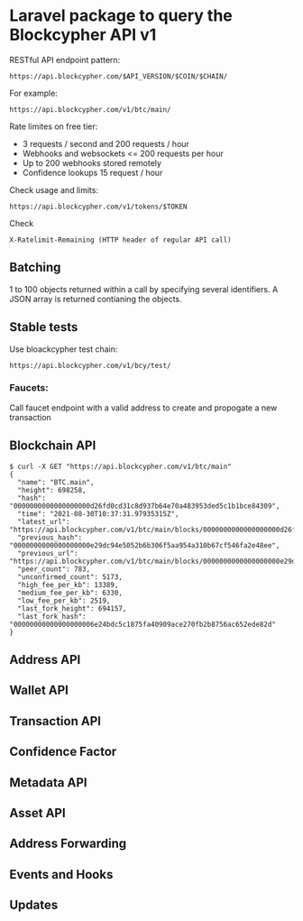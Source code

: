 # Laravel package to query the Blockcypher API v1

RESTful API endpoint pattern: 

```
https://api.blockcypher.com/$API_VERSION/$COIN/$CHAIN/
```

For example: 
```
https://api.blockcypher.com/v1/btc/main/
```
Rate limites on free tier: 
- 3 requests / second and 200 requests / hour
- Webhooks and websockets <= 200 requests  per hour
- Up to 200 webhooks stored remotely 
- Confidence lookups 15 request / hour

Check usage and limits: 
```
https://api.blockcypher.com/v1/tokens/$TOKEN
```

Check
```
X-Ratelimit-Remaining (HTTP header of regular API call) 
```
## Batching

1 to 100 objects returned within a call by specifying several identifiers. A JSON array is returned contianing the objects. 

## Stable tests
Use bloackcypher test chain: 
```
https://api.blockcypher.com/v1/bcy/test/
```

### Faucets: 

Call faucet endpoint with a valid address to create and propogate a new transaction

## Blockchain API

```
$ curl -X GET "https://api.blockcypher.com/v1/btc/main"
{
  "name": "BTC.main",
  "height": 698258,
  "hash": "0000000000000000000d26fd0cd31c8d937b64e70a483953ded5c1b1bce84309",
  "time": "2021-08-30T10:37:31.97935315Z",
  "latest_url": "https://api.blockcypher.com/v1/btc/main/blocks/0000000000000000000d26fd0cd31c8d937b64e70a483953ded5c1b1bce84309",
  "previous_hash": "0000000000000000000e29dc94e5052b6b306f5aa954a310b67cf546fa2e48ee",
  "previous_url": "https://api.blockcypher.com/v1/btc/main/blocks/0000000000000000000e29dc94e5052b6b306f5aa954a310b67cf546fa2e48ee",
  "peer_count": 783,
  "unconfirmed_count": 5173,
  "high_fee_per_kb": 13389,
  "medium_fee_per_kb": 6330,
  "low_fee_per_kb": 2519,
  "last_fork_height": 694157,
  "last_fork_hash": "00000000000000000006e24bdc5c1875fa40909ace270fb2b8756ac652ede82d"
}
```

## Address API

## Wallet API

## Transaction API

## Confidence Factor

## Metadata API

## Asset API

## Address Forwarding 

## Events and Hooks

## Updates